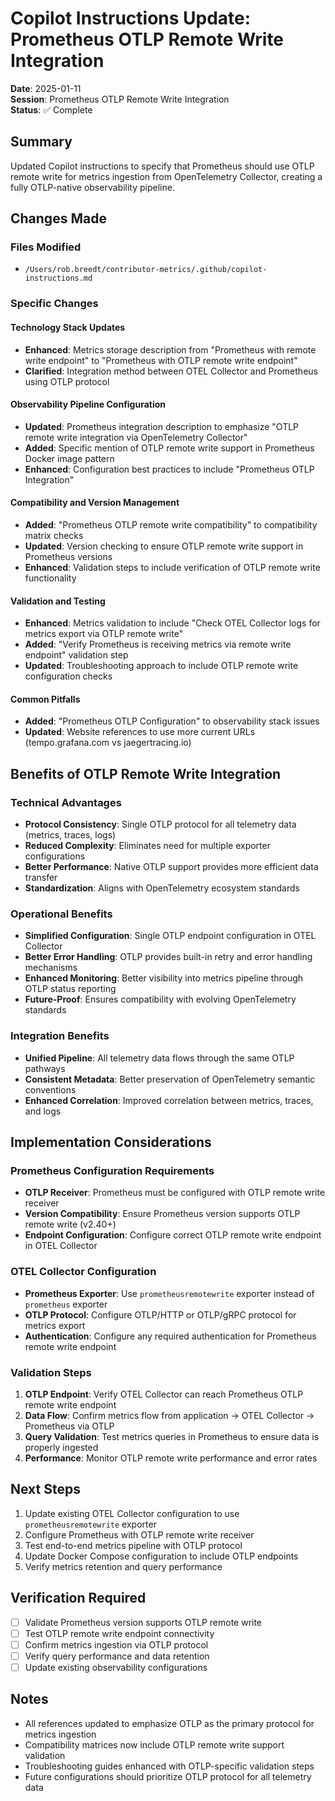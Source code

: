 # Copilot Instructions Update: Prometheus OTLP Remote Write Integration

**Date**: 2025-01-11  
**Session**: Prometheus OTLP Remote Write Integration  
**Status**: ✅ Complete  

## Summary
Updated Copilot instructions to specify that Prometheus should use OTLP remote write for metrics ingestion from OpenTelemetry Collector, creating a fully OTLP-native observability pipeline.

## Changes Made

### Files Modified
- `/Users/rob.breedt/contributor-metrics/.github/copilot-instructions.md`

### Specific Changes

#### Technology Stack Updates
- **Enhanced**: Metrics storage description from "Prometheus with remote write endpoint" to "Prometheus with OTLP remote write endpoint"
- **Clarified**: Integration method between OTEL Collector and Prometheus using OTLP protocol

#### Observability Pipeline Configuration
- **Updated**: Prometheus integration description to emphasize "OTLP remote write integration via OpenTelemetry Collector"
- **Added**: Specific mention of OTLP remote write support in Prometheus Docker image pattern
- **Enhanced**: Configuration best practices to include "Prometheus OTLP Integration"

#### Compatibility and Version Management
- **Added**: "Prometheus OTLP remote write compatibility" to compatibility matrix checks
- **Updated**: Version checking to ensure OTLP remote write support in Prometheus versions
- **Enhanced**: Validation steps to include verification of OTLP remote write functionality

#### Validation and Testing
- **Enhanced**: Metrics validation to include "Check OTEL Collector logs for metrics export via OTLP remote write"
- **Added**: "Verify Prometheus is receiving metrics via remote write endpoint" validation step
- **Updated**: Troubleshooting approach to include OTLP remote write configuration checks

#### Common Pitfalls
- **Added**: "Prometheus OTLP Configuration" to observability stack issues
- **Updated**: Website references to use more current URLs (tempo.grafana.com vs jaegertracing.io)

## Benefits of OTLP Remote Write Integration

### Technical Advantages
- **Protocol Consistency**: Single OTLP protocol for all telemetry data (metrics, traces, logs)
- **Reduced Complexity**: Eliminates need for multiple exporter configurations
- **Better Performance**: Native OTLP support provides more efficient data transfer
- **Standardization**: Aligns with OpenTelemetry ecosystem standards

### Operational Benefits
- **Simplified Configuration**: Single OTLP endpoint configuration in OTEL Collector
- **Better Error Handling**: OTLP provides built-in retry and error handling mechanisms
- **Enhanced Monitoring**: Better visibility into metrics pipeline through OTLP status reporting
- **Future-Proof**: Ensures compatibility with evolving OpenTelemetry standards

### Integration Benefits
- **Unified Pipeline**: All telemetry data flows through the same OTLP pathways
- **Consistent Metadata**: Better preservation of OpenTelemetry semantic conventions
- **Enhanced Correlation**: Improved correlation between metrics, traces, and logs

## Implementation Considerations

### Prometheus Configuration Requirements
- **OTLP Receiver**: Prometheus must be configured with OTLP remote write receiver
- **Version Compatibility**: Ensure Prometheus version supports OTLP remote write (v2.40+)
- **Endpoint Configuration**: Configure correct OTLP remote write endpoint in OTEL Collector

### OTEL Collector Configuration
- **Prometheus Exporter**: Use `prometheusremotewrite` exporter instead of `prometheus` exporter
- **OTLP Protocol**: Configure OTLP/HTTP or OTLP/gRPC protocol for metrics export
- **Authentication**: Configure any required authentication for Prometheus remote write endpoint

### Validation Steps
1. **OTLP Endpoint**: Verify OTEL Collector can reach Prometheus OTLP remote write endpoint
2. **Data Flow**: Confirm metrics flow from application → OTEL Collector → Prometheus via OTLP
3. **Query Validation**: Test metrics queries in Prometheus to ensure data is properly ingested
4. **Performance**: Monitor OTLP remote write performance and error rates

## Next Steps
1. Update existing OTEL Collector configuration to use `prometheusremotewrite` exporter
2. Configure Prometheus with OTLP remote write receiver
3. Test end-to-end metrics pipeline with OTLP protocol
4. Update Docker Compose configuration to include OTLP endpoints
5. Verify metrics retention and query performance

## Verification Required
- [ ] Validate Prometheus version supports OTLP remote write
- [ ] Test OTLP remote write endpoint connectivity
- [ ] Confirm metrics ingestion via OTLP protocol
- [ ] Verify query performance and data retention
- [ ] Update existing observability configurations

## Notes
- All references updated to emphasize OTLP as the primary protocol for metrics ingestion
- Compatibility matrices now include OTLP remote write support validation
- Troubleshooting guides enhanced with OTLP-specific validation steps
- Future configurations should prioritize OTLP protocol for all telemetry data
